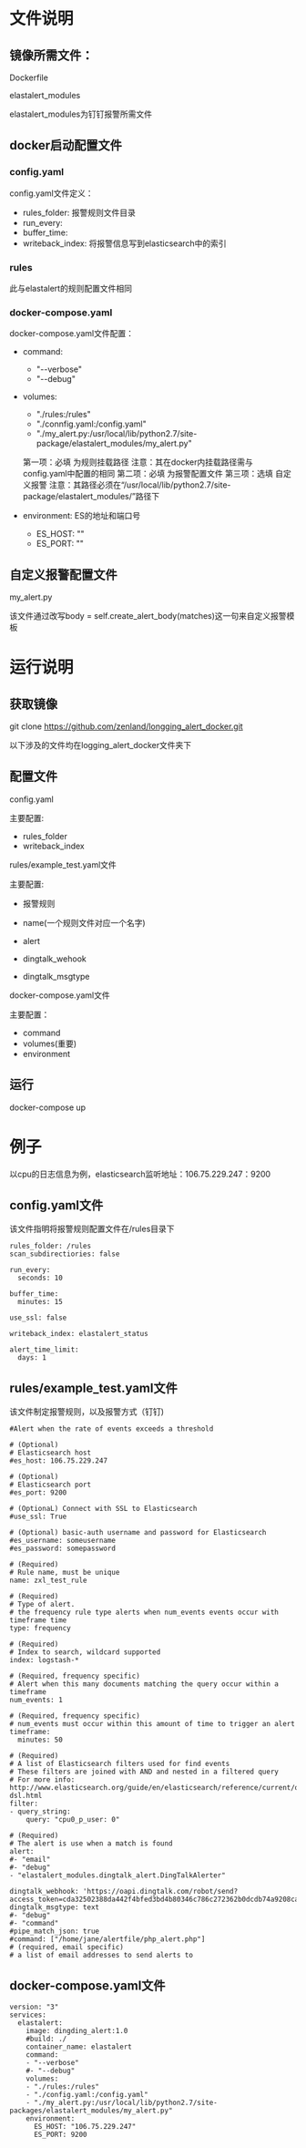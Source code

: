# 文件说明



## 镜像所需文件：

Dockerfile 

elastalert_modules

elastalert_modules为钉钉报警所需文件



## docker启动配置文件

### config.yaml

config.yaml文件定义：

- rules_folder: 报警规则文件目录
- run_every:
- buffer_time:
- writeback_index: 将报警信息写到elasticsearch中的索引

### rules

此与elastalert的规则配置文件相同

### docker-compose.yaml

docker-compose.yaml文件配置：

- command: 
  - "--verbose"
  - "--debug"
- volumes:
  - "./rules:/rules"
  - "./connfig.yaml:/config.yaml"
  - "./my_alert.py:/usr/local/lib/python2.7/site-package/elastalert_modules/my_alert.py"
  
  第一项：必填
  为规则挂载路径
  注意：其在docker内挂载路径需与config.yaml中配置的相同
  第二项：必填
  为报警配置文件
  第三项：选填
  自定义报警
  注意：其路径必须在“/usr/local/lib/python2.7/site-package/elastalert_modules/”路径下
- environment:
  ES的地址和端口号
  - ES_HOST: ""
  - ES_PORT: ""
    

## 自定义报警配置文件

my_alert.py

该文件通过改写body = self.create_alert_body(matches)这一句来自定义报警模板



# 运行说明

## 获取镜像

git clone https://github.com/zenland/longging_alert_docker.git

以下涉及的文件均在logging_alert_docker文件夹下

## 配置文件

config.yaml

主要配置:

- rules_folder
- writeback_index

rules/example_test.yaml文件

主要配置: 

- 报警规则

- name(一个规则文件对应一个名字)
- alert
- dingtalk_wehook
- dingtalk_msgtype

docker-compose.yaml文件

主要配置：

- command
- volumes(重要)
- environment



## 运行

docker-compose up



# 例子

以cpu的日志信息为例，elasticsearch监听地址：106.75.229.247：9200

## config.yaml文件

该文件指明将报警规则配置文件在/rules目录下

    rules_folder: /rules
    scan_subdirectiories: false
    
    run_every:
      seconds: 10
    
    buffer_time:
      minutes: 15
      
    use_ssl: false
    
    writeback_index: elastalert_status
    
    alert_time_limit:
      days: 1

## rules/example_test.yaml文件

该文件制定报警规则，以及报警方式（钉钉)

    #Alert when the rate of events exceeds a threshold
    
    # (Optional)
    # Elasticsearch host
    #es_host: 106.75.229.247
    
    # (Optional)
    # Elasticsearch port
    #es_port: 9200
    
    # (OptionaL) Connect with SSL to Elasticsearch
    #use_ssl: True
    
    # (Optional) basic-auth username and password for Elasticsearch
    #es_username: someusername
    #es_password: somepassword
    
    # (Required)
    # Rule name, must be unique
    name: zxl_test_rule
    
    # (Required)
    # Type of alert.
    # the frequency rule type alerts when num_events events occur with timeframe time
    type: frequency
    
    # (Required)
    # Index to search, wildcard supported
    index: logstash-*
    
    # (Required, frequency specific)
    # Alert when this many documents matching the query occur within a timeframe
    num_events: 1
    
    # (Required, frequency specific)
    # num_events must occur within this amount of time to trigger an alert
    timeframe:
      minutes: 50
    
    # (Required)
    # A list of Elasticsearch filters used for find events
    # These filters are joined with AND and nested in a filtered query
    # For more info: http://www.elasticsearch.org/guide/en/elasticsearch/reference/current/query-dsl.html
    filter:
    - query_string:
        query: "cpu0_p_user: 0"
    
    # (Required)
    # The alert is use when a match is found
    alert:
    #- "email"
    #- "debug"
    - "elastalert_modules.dingtalk_alert.DingTalkAlerter"
    
    dingtalk_webhook: 'https://oapi.dingtalk.com/robot/send?access_token=cda32502388da442f4bfed3bd4b80346c786c272362b0dcdb74a9208ca745c45'
    dingtalk_msgtype: text
    #- "debug"
    #- "command"
    #pipe_match_json: true
    #command: ["/home/jane/alertfile/php_alert.php"]
    # (required, email specific)
    # a list of email addresses to send alerts to
    

## docker-compose.yaml文件

    version: "3"
    services:
      elastalert:
        image: dingding_alert:1.0
        #build: ./
        container_name: elastalert
        command:
        - "--verbose"
        #- "--debug"
        volumes:
        - "./rules:/rules"
        - "./config.yaml:/config.yaml"
        - "./my_alert.py:/usr/local/lib/python2.7/site-packages/elastalert_modules/my_alert.py"
        environment:
          ES_HOST: "106.75.229.247"
          ES_PORT: 9200



